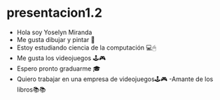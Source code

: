 # presentacion1.2
- Hola soy Yoselyn Miranda
- Me gusta dibujar y pintar 🎨
- Estoy estudiando ciencia de la computación 💻🖱
- Me gusta los videojuegos 🕹🎮
- Espero pronto graduarme 🎓
- Quiero trabajar en una empresa de videojuegos🕹🎮 
 -Amante de los libros📚📚
